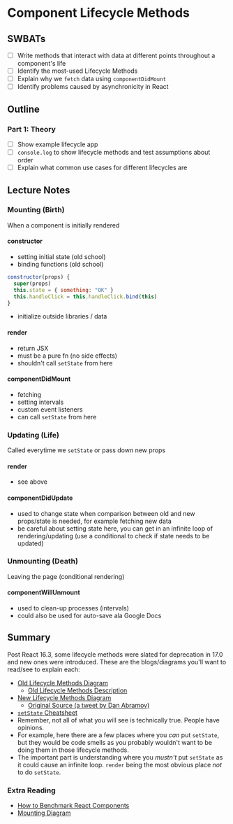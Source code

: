 Component Lifecycle Methods
===

## SWBATs
- [ ] Write methods that interact with data at different points throughout a component's life
- [ ] Identify the most-used Lifecycle Methods
- [ ] Explain why we `fetch` data using `componentDidMount`
- [ ] Identify problems caused by asynchronicity in React

## Outline

### Part 1: Theory
- [ ] Show example lifecycle app
- [ ] `console.log` to show lifecycle methods and test assumptions about order
- [ ] Explain what common use cases for different lifecycles are

## Lecture Notes

### Mounting (Birth)
When a component is initially rendered

#### constructor
- setting initial state (old school)
- binding functions (old school)

```js
constructor(props) {
  super(props) 
  this.state = { something: "OK" }
  this.handleClick = this.handleClick.bind(this)
}
```
- initialize outside libraries / data

#### render
- return JSX
- must be a pure fn (no side effects)
- shouldn't call `setState` from here

#### componentDidMount
- fetching
- setting intervals
- custom event listeners
- can call `setState` from here




### Updating (Life)
Called everytime we `setState` or pass down new props

#### render
- see above

#### componentDidUpdate
- used to change state when comparison between old and new props/state is needed, for example fetching new data
- be careful about setting state here, you can get in an infinite loop of rendering/updating (use a conditional to check if state needs to be updated)

### Unmounting (Death)
Leaving the page (conditional rendering)

#### componentWillUnmount
- used to clean-up processes (intervals)
- could also be used for auto-save ala Google Docs

## Summary

Post React 16.3, some lifecycle methods were slated for deprecation in 17.0 and new ones were introduced. These are the blogs/diagrams you'll want to read/see to explain each:

- [Old Lifecycle Methods Diagram](https://hackernoon.com/reactjs-component-lifecycle-methods-a-deep-dive-38275d9d13c0)
  - [Old Lifecycle Methods Description](https://gist.github.com/alexgriff/1b5850cac9a1d565f0cb66a941505b99)
- [New Lifecycle Methods Diagram](http://projects.wojtekmaj.pl/react-lifecycle-methods-diagram/)
  - [Original Source (a tweet by Dan Abramov)](https://twitter.com/dan_abramov/status/981712092611989509)
- [`setState` Cheatsheet](https://levelup.gitconnected.com/react-cheatsheet-this-setstate-8bc12c5f40f5)
- Remember, not all of what you will see is technically true. People have opinions.
- For example, here there are a few places where you _can_ put `setState`, but they would be code smells as you probably wouldn't want to be doing them in those lifecycle methods.
- The important part is understanding where you _mustn't_ put `setState` as it could cause an infinite loop. `render` being the most obvious place _not_ to do `setState`.

### Extra Reading

* [How to Benchmark React Components](https://engineering.musefind.com/how-to-benchmark-react-components-the-quick-and-dirty-guide-f595baf1014c)
* [Mounting Diagram](https://docs.google.com/presentation/d/1J1HB30ZJp0XKOdjKC87aAbiiBbUJJWgfeecxlXyA9pQ/edit#slide=id.p)



